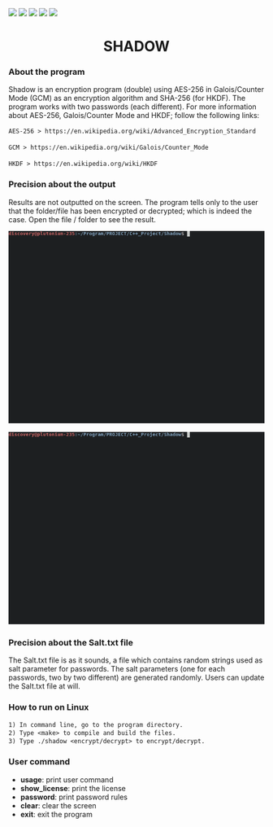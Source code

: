 ![](https://img.shields.io/badge/Code-C++-orange.svg?style=plastic&logo=c%2B%2B)
![](https://img.shields.io/badge/OS-Linux-orange.svg?style=plastic&logo=Linux)
![](https://img.shields.io/badge/Algorithm-AES-orange.svg?style=plastic&logo)
![](https://img.shields.io/badge/Algorithm-SHA-orange.svg?style=plastic&logo)
![](https://img.shields.io/badge/Tools-SublimeText-orange.svg?style=plastic&logo)
<h1 align="center"> SHADOW </h1>

<h3 algin="left"> About the program </h3>

Shadow is an encryption program (double) using AES-256 in Galois/Counter Mode (GCM) as an encryption algorithm and SHA-256 (for HKDF). The program works with two passwords (each different).
For more information about AES-256, Galois/Counter Mode and HKDF; follow the following links:

    AES-256 > https://en.wikipedia.org/wiki/Advanced_Encryption_Standard

    GCM > https://en.wikipedia.org/wiki/Galois/Counter_Mode

    HKDF > https://en.wikipedia.org/wiki/HKDF

<h3 align="left"> Precision about the output </h3>

Results are not outputted on the screen. The program tells only to the user that the folder/file has been encrypted or decrypted; which is indeed the case.
Open the file / folder to see the result.

![Output](https://github.com/AndryRafam/Shadow/blob/main/Output/Crypt.gif)

![Output](https://github.com/AndryRafam/Shadow/blob/main/Output/D.gif)

<h3 align="left"> Precision about the Salt.txt file </h3>

The Salt.txt file is as it sounds, a file which contains random strings used as salt parameter for passwords.
The salt parameters (one for each passwords, two by two different) are generated randomly.
Users can update the Salt.txt file at will.

<h3 align="left"> How to run on Linux </h3>

    1) In command line, go to the program directory.
    2) Type <make> to compile and build the files.
    3) Type ./shadow <encrypt/decrypt> to encrypt/decrypt.

<h3 align="left"> User command </h3>

* **usage**: print user command
* **show_license**: print the license
* **password**: print password rules
* **clear**: clear the screen
* **exit**: exit the program
